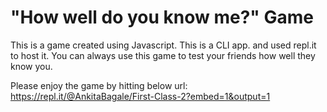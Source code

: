 # "How well do you know me?" Game

This is a game created using Javascript. This is a CLI app. and used repl.it to host it.
You can always use this game to test your friends how well they know you.

Please enjoy the game by hitting below url:
https://repl.it/@AnkitaBagale/First-Class-2?embed=1&output=1

